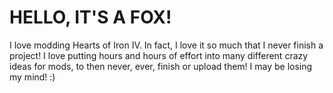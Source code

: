 # HELLO, IT'S A FOX!

I love modding Hearts of Iron IV. In fact, I love it so much that I never finish a project! I love putting hours and hours of effort into many different crazy ideas for mods, to then never, ever, finish or upload them! I may be losing my mind! :)

